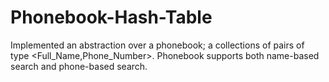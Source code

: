 # Phonebook-Hash-Table
Implemented an abstraction over a phonebook; a collections of pairs of type &lt;Full_Name,Phone_Number>. Phonebook supports both name-based search and phone-based search.
